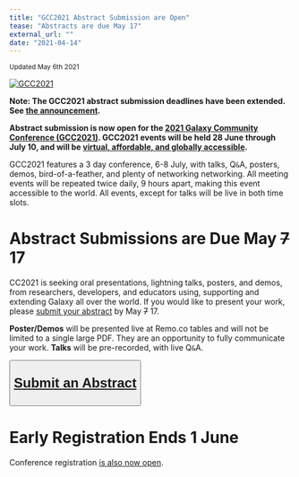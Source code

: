 ```yaml
---
title: "GCC2021 Abstract Submission are Open"
tease: "Abstracts are due May 17"
external_url: ""
date: "2021-04-14"
---
```


<small>Updated May 6th 2021</small>

<a href="https://www.vibconferences.be/events/gcc2021-virtual-edition"><img src="/images/events/gcc2021/gcc2021-logo-wide.png" alt="GCC2021" class="float-right" style="max-width: 24rem" /></a>

<p class="lead">

**Note: The GCC2021 abstract submission deadlines have been extended.  See [the announcement](/src/news/2021-05-gcc-extended/index.md).**

</p>

**Abstract submission is now open for the [2021 Galaxy Community Conference (GCC2021)](https://www.vibconferences.be/events/gcc2021-virtual-edition).  GCC2021 events will be held 28 June through July 10, and will be [virtual, affordable, and globally accessible](/src/news/2021-02-gcc-virtual/index.md).**

GCC2021 features a 3 day conference, 6-8 July, with talks, Q`&`A, posters, demos, bird-of-a-feather, and plenty of networking networking.  All meeting events will be repeated twice daily, 9 hours apart, making this event accessible to the world.  All events, except for talks will be live in both time slots.

# Abstract Submissions are Due May ~~7~~ 17

CC2021 is seeking oral presentations, lightning talks, posters, and demos, from researchers, developers, and educators using, supporting and extending Galaxy all over the world. If you would like to present your work, please [submit your abstract](https://www.vibconferences.be/events/gcc2021-virtual-edition#abstracts) by May ~~7~~ 17. 

**Poster/Demos** will be presented live at Remo.co tables and will not be limited to a single large PDF.  They are an opportunity to fully communicate your work.  **Talks** will be pre-recorded, with live Q`&`A.

<div class="text-center">
<button type="button" class="btn btn-secondary" style="font-size: x-large; font-weight: 600;">

[Submit an Abstract](https://www.vibconferences.be/events/gcc2021-virtual-edition#abstracts)

</button>
</div>


# Early Registration Ends 1 June

Conference registration [is also now open](/src/news/2021-04-gcc-reg/index.md).
